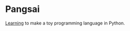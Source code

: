 # Pangsai 

[Learning](https://youtu.be/1WpKsY9LBlY?si=ZuemaU0Eb1dZTkTt) to make a toy programming language in Python.

